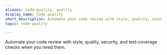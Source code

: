 ```yaml
---
aliases: code-quality, quality
display_name: Code quality
short_description: Automate your code review with style, quality, security, and test‑coverage checks when you need them.
topic: code-quality

---
```

Automate your code review with style, quality, security, and test‑coverage checks when you need them.
